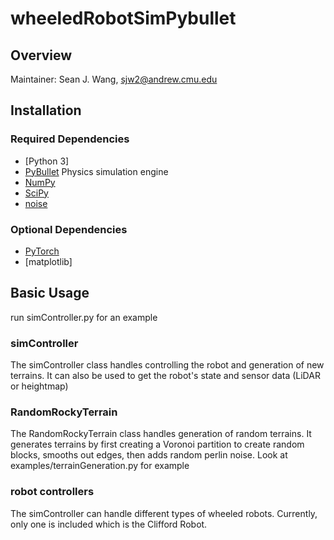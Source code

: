 # wheeledRobotSimPybullet
## Overview
Maintainer: Sean J. Wang, sjw2@andrew.cmu.edu
## Installation
### Required Dependencies
- [Python 3]
- [PyBullet](pybullet.org) Physics simulation engine
- [NumPy](numpy.org)
- [SciPy](scipy.org)
- [noise](pypi.org/project/noise)
### Optional Dependencies
- [PyTorch](pytorch.org)
- [matplotlib]
## Basic Usage
run simController.py for an example
### simController
The simController class handles controlling the robot and generation of new terrains. It can also be used to get the robot's state and sensor data (LiDAR or heightmap)
### RandomRockyTerrain
The RandomRockyTerrain class handles generation of random terrains. It generates terrains by first creating a Voronoi partition to create random blocks, smooths out edges, then adds random perlin noise.
Look at examples/terrainGeneration.py for example
### robot controllers
The simController can handle different types of wheeled robots. Currently, only one is included which is the Clifford Robot.